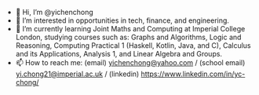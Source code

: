 - 👋 Hi, I’m @yichenchong
- 👀 I’m interested in opportunities in tech, finance, and engineering.
- 🌱 I’m currently learning Joint Maths and Computing at Imperial College London, studying courses such as: Graphs and Algorithms, Logic and Reasoning, Computing Practical 1 (Haskell, Kotlin, Java, and C), Calculus and its Applications, Analysis 1, and Linear Algebra and Groups.
- 📫 How to reach me: (email) yichenchong@yahoo.com / (school email) yi.chong21@imperial.ac.uk / (linkedin) https://www.linkedin.com/in/yc-chong/

<!---
yichenchong/yichenchong is a ✨ special ✨ repository because its `README.md` (this file) appears on your GitHub profile.
You can click the Preview link to take a look at your changes.
--->

